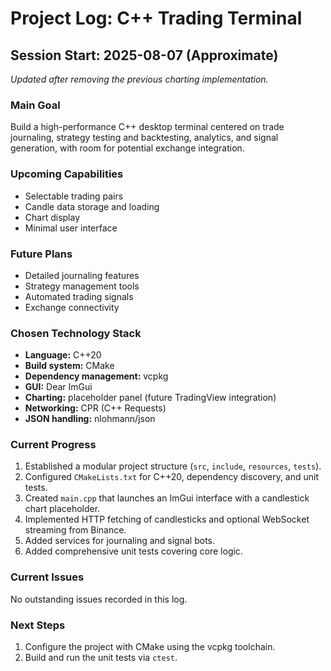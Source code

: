 # Project Log: C++ Trading Terminal

## Session Start: 2025-08-07 (Approximate)
_Updated after removing the previous charting implementation._

### Main Goal
Build a high-performance C++ desktop terminal centered on trade journaling, strategy testing and backtesting, analytics, and signal generation, with room for potential exchange integration.

### Upcoming Capabilities
- Selectable trading pairs
- Candle data storage and loading
- Chart display
- Minimal user interface

### Future Plans
- Detailed journaling features
- Strategy management tools
- Automated trading signals
- Exchange connectivity

### Chosen Technology Stack
- **Language:** C++20
- **Build system:** CMake
- **Dependency management:** vcpkg
- **GUI:** Dear ImGui
- **Charting:** placeholder panel (future TradingView integration)
- **Networking:** CPR (C++ Requests)
- **JSON handling:** nlohmann/json

### Current Progress
1. Established a modular project structure (`src`, `include`, `resources`, `tests`).
2. Configured `CMakeLists.txt` for C++20, dependency discovery, and unit tests.
3. Created `main.cpp` that launches an ImGui interface with a candlestick chart placeholder.
4. Implemented HTTP fetching of candlesticks and optional WebSocket streaming from Binance.
5. Added services for journaling and signal bots.
6. Added comprehensive unit tests covering core logic.

### Current Issues
No outstanding issues recorded in this log.

### Next Steps
1. Configure the project with CMake using the vcpkg toolchain.
2. Build and run the unit tests via `ctest`.
